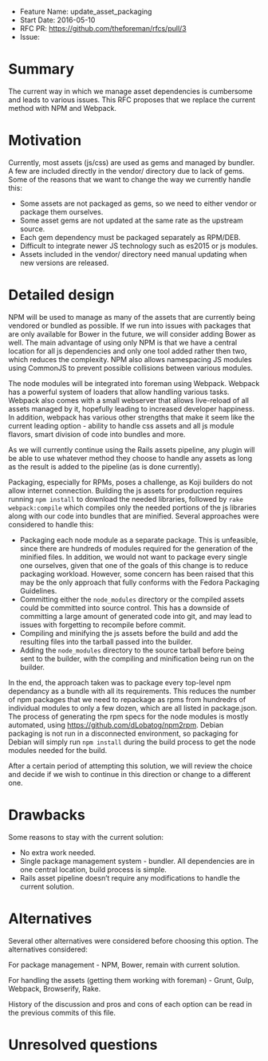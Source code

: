 - Feature Name: update_asset_packaging
- Start Date: 2016-05-10
- RFC PR: https://github.com/theforeman/rfcs/pull/3
- Issue: 

# Summary
[summary]: #summary

The current way in which we manage asset dependencies is cumbersome and leads to various issues. This RFC proposes that we replace the current method with NPM and Webpack.

# Motivation
[motivation]: #motivation

Currently, most assets (js/css) are used as gems and managed by bundler.
A few are included directly in the vendor/ directory due to lack of gems.
Some of the reasons that we want to change the way we currently handle this:

* Some assets are not packaged as gems, so we need to either vendor or package them ourselves.
* Some asset gems are not updated at the same rate as the upstream source.
* Each gem dependency must be packaged separately as RPM/DEB.
* Difficult to integrate newer JS technology such as es2015 or js modules.
* Assets included in the vendor/ directory need manual updating when new versions are released.

# Detailed design
[design]: #detailed-design

NPM will be used to manage as many of the assets that are currently being vendored or bundled as possible.
If we run into issues with packages that are only available for Bower in the future, we will consider adding Bower as well. The main advantage of using only NPM is that we have a central location for all js dependencies and only one tool added rather then two, which reduces the complexity. NPM also allows namespacing JS modules using CommonJS to prevent possible collisions between various modules.

The node modules will be integrated into foreman using Webpack. Webpack has a powerful system of loaders that allow handling various tasks. Webpack also comes with a small webserver that allows live-reload of all assets managed by it, hopefully leading to increased developer happiness. In addition, webpack has various other strengths that make it seem like the current leading option - ability to handle css assets and all js module flavors, smart division of code into bundles and more.

As we will currently continue using the Rails assets pipeline, any plugin will be able to use whatever method they choose to handle any assets as long as the result is added to the pipeline (as is done currently).

Packaging, especially for RPMs, poses a challenge, as Koji builders do not allow internet connection. Building the js assets for production requires running `npm install` to download the needed libraries, followed by `rake webpack:compile` which compiles only the needed portions of the js libraries along with our code into bundles that are minified. Several approaches were considered to handle this:

* Packaging each node module as a separate package. This is unfeasible, since there are hundreds of modules required for the generation of the minified files. In addition, we would not want to package every single one ourselves, given that one of the goals of this change is to reduce packaging workload. However, some concern has been raised that this may be the only approach that fully conforms with the Fedora Packaging Guidelines.
* Committing either the `node_modules` directory or the compiled assets could be committed into source control. This has a downside of committing a large amount of generated code into git, and may lead to issues with forgetting to recompile before commit.
* Compiling and minifying the js assets before the build and add the resulting files into the tarball passed into the builder.
* Adding the `node_modules` directory to the source tarball before being sent to the builder, with the compiling and minification being run on the builder.

In the end, the approach taken was to package every top-level npm dependancy as a bundle with all its requirements. This reduces the number of npm packages that we need to repackage as rpms from hundredrs of individual modules to only a few dozen, which are all listed in package.json. The process of generating the rpm specs for the node modules is mostly automated, using https://github.com/dLobatog/npm2rpm. 
Debian packaging is not run in a disconnected environment, so packaging for Debian will simply run `npm install` during the build process to get the node modules needed for the build.

After a certain period of attempting this solution, we will review the choice and decide if we wish to continue in this direction or change to a different one.

# Drawbacks
[drawbacks]: #drawbacks

Some reasons to stay with the current solution:
* No extra work needed.
* Single package management system - bundler. All dependencies are in one central location, build process is simple.
* Rails asset pipeline doesn’t require any modifications to handle the current solution.

# Alternatives
[alternatives]: #alternatives

Several other alternatives were considered before choosing this option. The alternatives considered:

For package management - NPM, Bower, remain with current solution.

For handling the assets (getting them working with foreman) - Grunt, Gulp, Webpack, Browserify, Rake.

History of the discussion and pros and cons of each option can be read in the previous commits of this file.

# Unresolved questions
[unresolved]: #unresolved-questions
